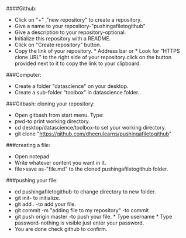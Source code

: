 ####Github:
* Click on "+" ,"new repository" to create a repository.
* Give a name to your repository-"pushingafiletogithub"
* Give a description to your repository-optional.
* Initialize this repository with a README.
* Click on "Create repository" button.
* Copy the link of your repository.
         * Address bar or
		 * Look for "HTTPS clone URL" to the right side of your repository.click on the button provided next to it to copy the link to your clipboard.

###Computer:
* Create a folder "datascience" on your desktop.
* Create a sub-folder "toolbox" in datascience folder.

###Gitbash:
cloning your repository:
* Open gitbash from start menu.
Type:
* pwd-to print working directory.
* cd desktop/datascience/toolbox-to set your working directory.
* git clone "https://github.com/dheerulearns/pushingafiletogithub"


###creating a file:
* Open notepad
* Write whatever content you want in it.
* file>save as-"file.md" to the cloned pushingafiletogithub folder.

###pushing your file:
* cd pushingafiletogithub-to change directory to new folder.
* git init- to initialize.
* git add . -to add your file.
* git commit -m "adding file to my repository" -to commit
* git push origin master -to push your file.
           * Type username
		   * Type password-nothing is visible just enter your password.
* You are done check github to confirm.